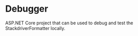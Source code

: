 # Debugger

ASP.NET Core project that can be used to debug and test the StackdriverFormatter locally.